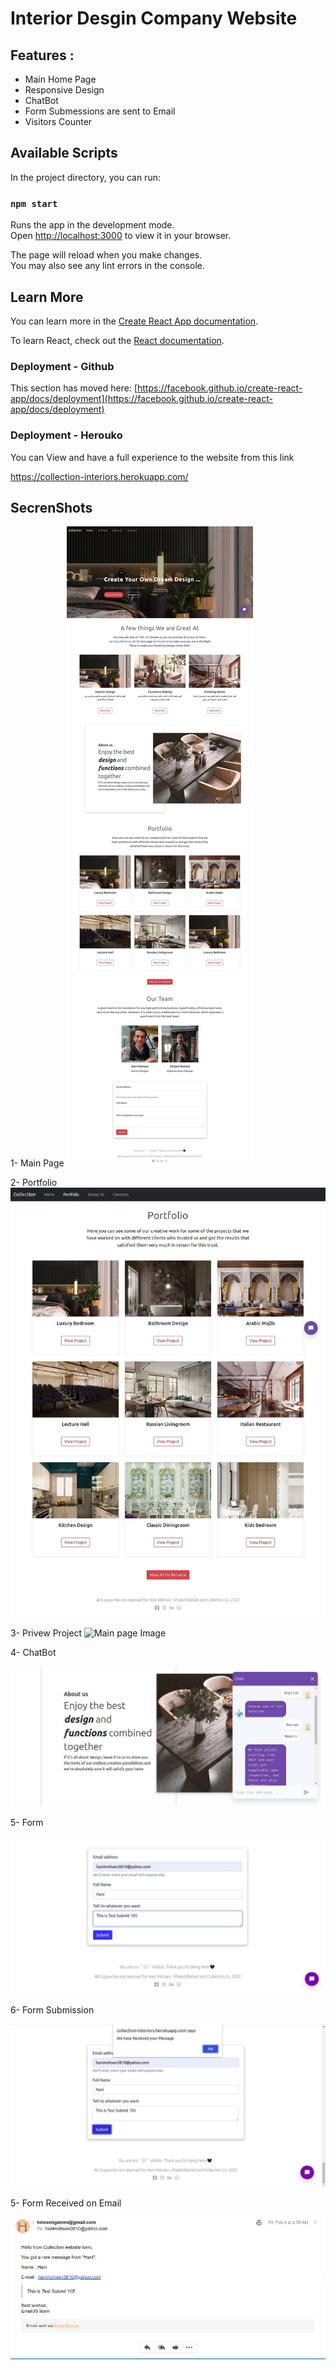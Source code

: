 # Interior Desgin Company Website

## Features :
- Main Home Page
- Responsive Design 
- ChatBot
- Form Submessions are sent to Email
- Visitors Counter

## Available Scripts

In the project directory, you can run:

### `npm start`

Runs the app in the development mode.\
Open [http://localhost:3000](http://localhost:3000) to view it in your browser.

The page will reload when you make changes.\
You may also see any lint errors in the console.

## Learn More

You can learn more in the [Create React App documentation](https://facebook.github.io/create-react-app/docs/getting-started).

To learn React, check out the [React documentation](https://reactjs.org/).


### Deployment - Github

This section has moved here: [https://facebook.github.io/create-react-app/docs/deployment](https://facebook.github.io/create-react-app/docs/deployment)

### Deployment - Herouko
You can View and have a full experience to the website from this link

https://collection-interiors.herokuapp.com/

## SecrenShots
1- Main Page 
![Main page Image](https://github.com/hanimohsen31/Personal-WebSite/blob/main/src/static/readme/s1.jpg)

2- Portfolio
![Main page Image](https://github.com/hanimohsen31/Personal-WebSite/blob/main/src/static/readme/s6.jpg)

3- Privew Project
![Main page Image](https://github.com/hanimohsen31/Personal-WebSite/blob/main/src/static/readme/s7.jpg)

4- ChatBot 

![ChatBot page Image](https://github.com/hanimohsen31/Personal-WebSite/blob/main/src/static/readme/s2.jpg)


5- Form 

![Form page Image](https://github.com/hanimohsen31/Personal-WebSite/blob/main/src/static/readme/s3.jpg)


6- Form Submission 

![Submission page Image](https://github.com/hanimohsen31/Personal-WebSite/blob/main/src/static/readme/s4.jpg)


5- Form Received on Email

![Received page Image](https://github.com/hanimohsen31/Personal-WebSite/blob/main/src/static/readme/s5.jpg)

